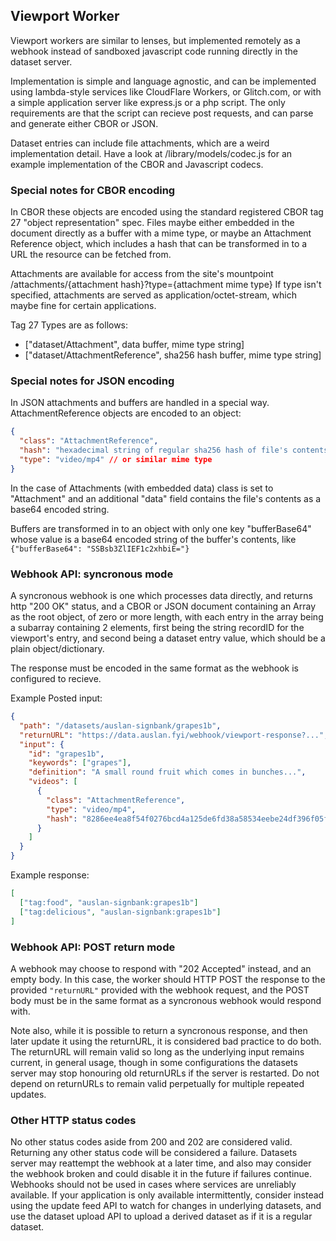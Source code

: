 ## Viewport Worker

Viewport workers are similar to lenses, but implemented remotely as a webhook instead of sandboxed javascript
code running directly in the dataset server.

Implementation is simple and language agnostic, and can be implemented using lambda-style services like CloudFlare
Workers, or Glitch.com, or with a simple application server like express.js or a php script. The only requirements
are that the script can recieve post requests, and can parse and generate either CBOR or JSON.

Dataset entries can include file attachments, which are a weird implementation detail. Have a look at
/library/models/codec.js for an example implementation of the CBOR and Javascript codecs.

### Special notes for CBOR encoding

In CBOR these objects are encoded using the standard registered CBOR tag 27 "object representation" spec. Files
maybe either embedded in the document directly as a buffer with a mime type, or maybe an Attachment Reference
object, which includes a hash that can be transformed in to a URL the resource can be fetched from.

Attachments are available for access from the site's mountpoint /attachments/{attachment hash}?type={attachment mime type}
If type isn't specified, attachments are served as application/octet-stream, which maybe fine for certain applications.

Tag 27 Types are as follows:
 - ["dataset/Attachment", data buffer, mime type string]
 - ["dataset/AttachmentReference", sha256 hash buffer, mime type string]

### Special notes for JSON encoding

In JSON attachments and buffers are handled in a special way. AttachmentReference objects are encoded to an object:

```json
{
  "class": "AttachmentReference",
  "hash": "hexadecimal string of regular sha256 hash of file's contents", // try not to depend on hash algo not changing in future
  "type": "video/mp4" // or similar mime type
}
```

In the case of Attachments (with embedded data) class is set to "Attachment" and an additional "data" field contains the file's contents as a base64 encoded string.

Buffers are transformed in to an object with only one key "bufferBase64" whose value is a base64 encoded string of the buffer's contents, like `{"bufferBase64": "SSBsb3ZlIEF1c2xhbiE="}`

### Webhook API: syncronous mode

A syncronous webhook is one which processes data directly, and returns http "200 OK" status, and a CBOR or JSON document containing
an Array as the root object, of zero or more length, with each entry in the array being a subarray containing 2 elements, first
being the string recordID for the viewport's entry, and second being a dataset entry value, which should be a plain object/dictionary.

The response must be encoded in the same format as the webhook is configured to recieve.

Example Posted input:

```json
{
  "path": "/datasets/auslan-signbank/grapes1b",
  "returnURL": "https://data.auslan.fyi/webhook/viewport-response?...",
  "input": {
    "id": "grapes1b",
    "keywords": ["grapes"],
    "definition": "A small round fruit which comes in bunches...",
    "videos": [
      {
        "class": "AttachmentReference",
        "type": "video/mp4",
        "hash": "8286ee4ea8f54f0276bcd4a125de6fd38a58534eebe24df396f05febeee3a91a"
      }
    ]
  }
}
```

Example response:

```json
[
  ["tag:food", "auslan-signbank:grapes1b"]
  ["tag:delicious", "auslan-signbank:grapes1b"]
]
```

### Webhook API: POST return mode

A webhook may choose to respond with "202 Accepted" instead, and an empty body. In this case, the worker should HTTP POST the response to the provided `"returnURL"` provided with the webhook request, and the POST body must be in the same format as a
syncronous webhook would respond with.

Note also, while it is possible to return a syncronous response, and then later update it using the returnURL, it is considered bad practice to do both. The returnURL will remain valid so long as the underlying input remains current, in general usage, though in some configurations the datasets server may stop honouring old returnURLs if the server is restarted. Do not depend on returnURLs to remain valid perpetually for multiple repeated updates.

### Other HTTP status codes

No other status codes aside from 200 and 202 are considered valid. Returning any other status code will be considered a failure.
Datasets server may reattempt the webhook at a later time, and also may consider the webhook broken and could disable it in the
future if failures continue. Webhooks should not be used in cases where services are unreliably available. If your application
is only available intermittently, consider instead using the update feed API to watch for changes in underlying datasets, and
use the dataset upload API to upload a derived dataset as if it is a regular dataset.